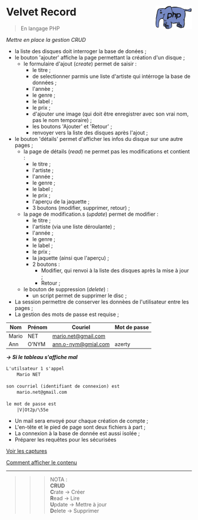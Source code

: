 # **Velvet Record** <img align="right" src="../../src/img/php.gif" alt="PHP" title="PHP" widht="auto" height="64px">

> En langage PHP

*Mettre en place la gestion CRUD*

- la liste des disques doit interroger la base de donées ;
- le bouton 'ajouter' affiche la page permettant la création d'un disque ;
    - le formulaire d'ajout (*create*) permet de saisir :
        - le titre ;
        - de selectionner parmis une liste d'artiste qui intérroge la base de données ;
        - l'annèe ;
        - le genre ;
        - le label ;
        - le prix ;
        - d'ajouter une image (qui doit être enregistrer avec son vrai nom, pas le nom temporaire) ;
        - les boutons 'Ajouter' et 'Retour' ;
        - renvoyer vers la liste des disques après l'ajout ;
- le bouton 'détails' permet d'afficher les infos du disque sur une autre pages ;
    - la page de détails (*read*) ne permet pas les modifications et contient :
        - le titre ;
        - l'artiste ;
        - l'année ;
        - le genre ;
        - le label ;
        - le prix ;
        - l'aperçu de la jaquette ;
        - 3 boutons (modifier, supprimer, retour) ;
    - la page de modification.s (*update*) permet de modifier :
        - le titre ;
        - l'artiste (via une liste déroulante) ;
        - l'année ;
        - le genre ;
        - le label ;
        - le prix ;
        - la jaquette (ainsi que l'aperçu) ;
        - 2 boutons :
            - Modifier, qui renvoi à la liste des disques après la mise à jour ;
            - Retour ; 
    - le bouton de suppression (*delete*) :
        - un script permet de supprimer le disc ;
- La session permettre de conserver les donnèes de l'utilisateur entre les pages ;
- La gestion des mots de passe est requise ;

| Nom | Prénom | Couriel | Mot de passe |
|---|---|---|---|
| Mario | NET | mario.net@gmail.com | |V|Ot2p/\55e |
| Ann | O'NYM | ann.o-nym@gmial.com | azerty |

***-> Si le tableau s'affiche mal***
```
L'utilsateur 1 s'appel 
    Mario NET

son courriel (identifiant de connexion) est 
    mario.net@gmail.com

le mot de passe est
    |V|Ot2p/\55e
```

- Un mail sera envoyé pour chaque création de compte ;
- L'en-tête et le pied de page sont deux fichiers à part ;
- La connexion à la base de donnée est aussi isolée ;
- Préparer les requêtes pour les sécurisées

[Voir les captures](screenshot.md "Screenshots")

[Comment afficher le contenu](../docs/instructions4use.md "Instructions")



---
>>>NOTA :       
**CRUD**       
**C**rate -> Créer   
**R**ead -> Lire    
**U**pdate -> Mettre à jour     
**D**elete -> Supprimer